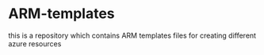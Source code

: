 # ARM-templates
this is a repository which contains ARM templates files for creating different azure resources
